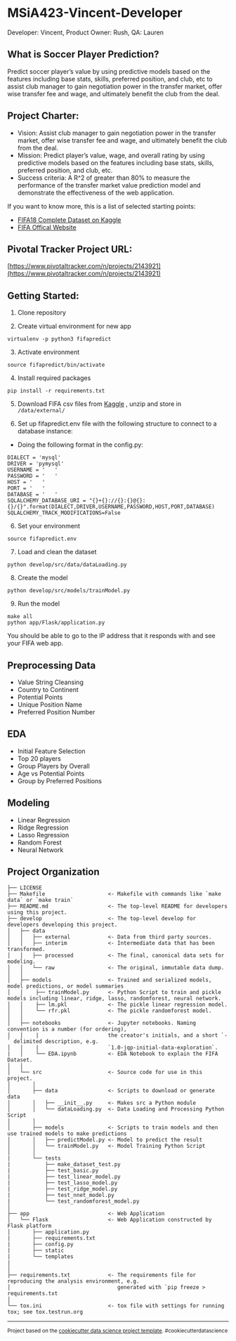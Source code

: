 # MSiA423-Vincent-Developer
Developer: Vincent, Product Owner: Rush, QA: Lauren


What is Soccer Player Prediction?
--------------

Predict soccer player’s value by using predictive models based on the features including base stats, skills, preferred position, and club, etc to assist club manager to gain negotiation power in the transfer market, offer wise transfer fee and wage, and ultimately benefit the club from the deal.

Project Charter:
--------------

* Vision: Assist club manager to gain negotiation power in the transfer market, offer wise transfer fee and wage, and ultimately benefit the club from the deal.
* Mission: Predict player’s value, wage, and overall rating by using predictive models based on the features including base stats, skills, preferred position, and club, etc.
* Success criteria: A R^2 of greater than 80% to measure the performance of the transfer market value prediction model and demonstrate the effectiveness of the web application.


If you want to know more, this is a list of selected starting points:

* [FIFA18 Complete Dataset on Kaggle](https://www.kaggle.com/thec03u5/fifa-18-demo-player-dataset)
* [FIFA Offical Website](https://www.easports.com/fifa)


Pivotal Tracker Project URL:
--------------
[https://www.pivotaltracker.com/n/projects/2143921](https://www.pivotaltracker.com/n/projects/2143921)

Getting Started:
--------------

1. Clone repository

2. Create virtual environment for new app

```
virtualenv -p python3 fifapredict
```
3. Activate environment

```
source fifapredict/bin/activate
```

4. Install required packages

```
pip install -r requirements.txt
```

5. Download FIFA csv files from [Kaggle](https://www.kaggle.com/thec03u5/fifa-18-demo-player-dataset) , unzip and store in `/data/external/`

6. Set up fifapredict.env file with the following structure to connect to a database instance:

* Doing the following format in the config.py:

```
DIALECT = 'mysql'
DRIVER = 'pymysql'
USERNAME = '   '
PASSWORD = '   '
HOST = '   '
PORT = '   '
DATABASE = '   '
SQLALCHEMY_DATABASE_URI = "{}+{}://{}:{}@{}:{}/{}".format(DIALECT,DRIVER,USERNAME,PASSWORD,HOST,PORT,DATABASE)
SQLALCHEMY_TRACK_MODIFICATIONS=False
```

6. Set your environment
 
```
source fifapredict.env
```
7. Load and clean the dataset

```
python develop/src/data/dataLoading.py
```

8. Create the model

```
python develop/src/models/trainModel.py
```

9. Run the model

```
make all
python app/Flask/application.py
```

You should be able to go to the IP address that it responds with and see your FIFA web app.


Preprocessing Data
--------------

* Value String Cleansing
* Country to Continent
* Potential Points
* Unique Position Name
* Preferred Position Number

EDA
--------------

* Initial Feature Selection
* Top 20 players
* Group Players by Overall
* Age vs Potential Points
* Group by Preferred Positions

Modeling
--------------
* Linear Regression
* Ridge Regression
* Lasso Regression
* Random Forest
* Neural Network


Project Organization
------------

    ├── LICENSE
    ├── Makefile                    <- Makefile with commands like `make data` or `make train`
    ├── README.md                   <- The top-level README for developers using this project.
    ├── develop                     <- The top-level develop for developers developing this project.
    │   ├── data
    │   │   ├── external            <- Data from third party sources.
    │   │   ├── interim             <- Intermediate data that has been transformed.
    │   │   ├── processed           <- The final, canonical data sets for modeling.
    │   │   └── raw                 <- The original, immutable data dump.
    │   │
    │   ├── models                  <- Trained and serialized models, model predictions, or model summaries
    │   │    ├── trainModel.py      <- Python Script to train and pickle models including linear, ridge, lasso, randomforest, neural network.
    │   │    ├── lm.pkl             <- The pickle linear regression model.
    │   │    └── rfr.pkl            <- The pickle randomforest model.
    │   │
    │   ├── notebooks               <- Jupyter notebooks. Naming convention is a number (for ordering),
    │   │    |                      the creator's initials, and a short `-` delimited description, e.g.
    │   │    |                      `1.0-jqp-initial-data-exploration`.
    |   │    └── EDA.ipynb          <- EDA Notebook to explain the FIFA Dataset.
    │   │
    │   └── src                     <- Source code for use in this project.
    │       │
    │       ├── data                <- Scripts to download or generate data
    │       │   ├── __init__.py     <- Makes src a Python module
    │       │   └── dataLoading.py  <- Data Loading and Processing Python Script
    │       │
    │       ├── models              <- Scripts to train models and then use trained models to make predictions
    │       │   ├── predictModel.py <- Model to predict the result
    │       │   └── trainModel.py   <- Model Training Python Script
    │       │
    |       └── tests
    |           ├── make_dataset_test.py
    |           ├── test_basic.py
    |           ├── test_linear_model.py
    |           ├── test_lasso_model.py
    |           ├── test_ridge_model.py
    |           ├── test_nnet_model.py
    |           └── test_randomforest_model.py
    │
    ├── app                         <- Web Application
    │   └── Flask                   <- Web Application constructed by Flask platform
    │       ├── application.py
    |       ├── requirements.txt
    |       ├── config.py
    |       ├── static
    |       └── templates
    | 
    │
    ├── requirements.txt            <- The requirements file for reproducing the analysis environment, e.g.
    │                                  generated with `pip freeze > requirements.txt
    │
    └── tox.ini                     <- tox file with settings for running tox; see tox.testrun.org


--------

<p><small>Project based on the <a target="_blank" href="https://drivendata.github.io/cookiecutter-data-science/">cookiecutter data science project template</a>. #cookiecutterdatascience</small></p>
